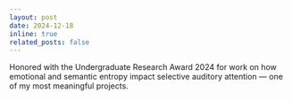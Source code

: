 ```yaml
---
layout: post
date: 2024-12-18
inline: true
related_posts: false
---
```


Honored with the Undergraduate Research Award 2024 for work on how emotional and semantic entropy impact selective auditory attention — one of my most meaningful projects.